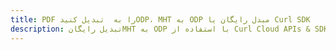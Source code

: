 ---title: PDF را به  تبدیل کنیدODP، MHT به ODP مبدل رایگان یا Curl SDKdescription: تبدیل رایگانMHT به ODP با استفاده از Curl Cloud APIs & SDK همچنین اسناد PDF را در Cloud ایجاد، ویرایش و رندر کنید.---